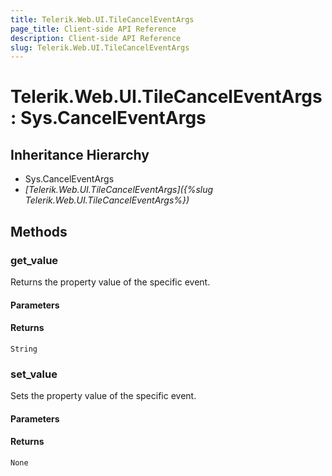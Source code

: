 ```yaml
---
title: Telerik.Web.UI.TileCancelEventArgs
page_title: Client-side API Reference
description: Client-side API Reference
slug: Telerik.Web.UI.TileCancelEventArgs
---
```


# Telerik.Web.UI.TileCancelEventArgs : Sys.CancelEventArgs 

## Inheritance Hierarchy

* Sys.CancelEventArgs
* *[Telerik.Web.UI.TileCancelEventArgs]({%slug Telerik.Web.UI.TileCancelEventArgs%})*

## Methods

###  get_value

Returns the property value of the specific event.

#### Parameters

#### Returns

`String` 

###  set_value

Sets the property value of the specific event.

#### Parameters

#### Returns

`None` 


